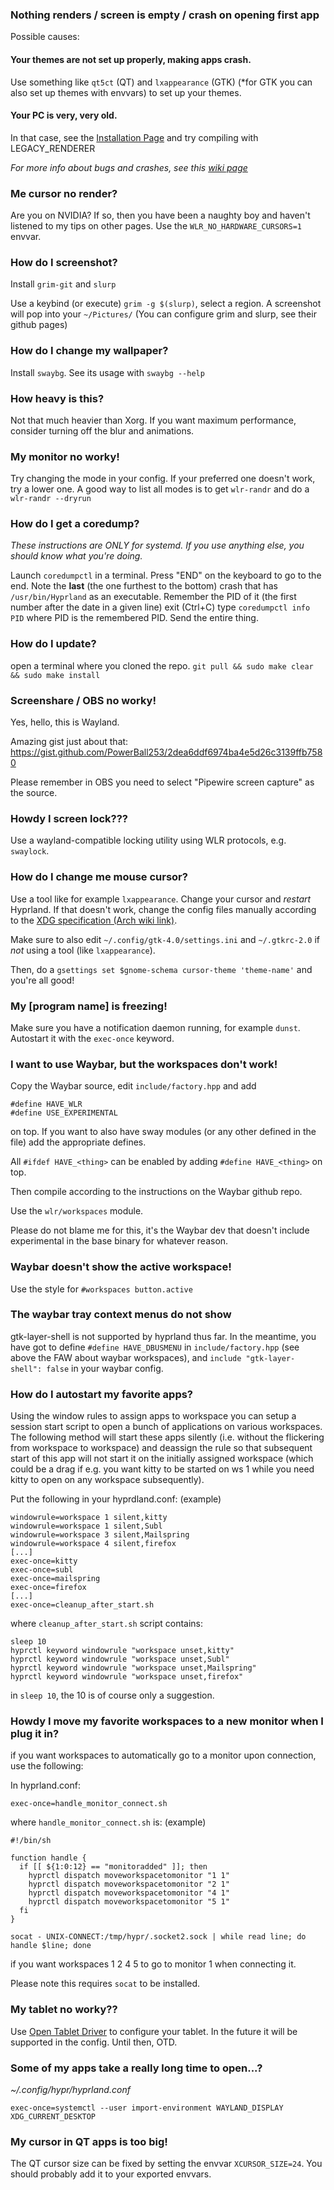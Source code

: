 ### Nothing renders / screen is empty / crash on opening first app
Possible causes:
#### Your themes are not set up properly, making apps crash.
Use something like `qt5ct` (QT) and `lxappearance` (GTK) (*for GTK you can also set up themes with envvars) to set up your themes.

#### Your PC is very, very old.
In that case, see the [Installation Page](https://github.com/hyprwm/Hyprland/wiki/Installation) and try compiling with LEGACY_RENDERER

*For more info about bugs and crashes, see this* *[wiki page](https://github.com/hyprwm/Hyprland/wiki/Crashing-and-bugs)*

### Me cursor no render?
Are you on NVIDIA? If so, then you have been a naughty boy and haven't listened to my tips on other pages. Use the `WLR_NO_HARDWARE_CURSORS=1` envvar.

### How do I screenshot?
Install `grim-git` and `slurp`

Use a keybind (or execute) `grim -g $(slurp)`, select a region. A screenshot will pop into your `~/Pictures/`
(You can configure grim and slurp, see their github pages)

### How do I change my wallpaper?
Install `swaybg`. See its usage with `swaybg --help`

### How heavy is this?
Not that much heavier than Xorg. If you want maximum performance, consider turning off the blur and animations.

### My monitor no worky!
Try changing the mode in your config. If your preferred one doesn't work, try a lower one.
A good way to list all modes is to get `wlr-randr` and do a `wlr-randr --dryrun`

### How do I get a coredump?
*These instructions are ONLY for systemd. If you use anything else, you should know what you're doing.*

Launch `coredumpctl` in a terminal.
Press "END" on the keyboard to go to the end.
Note the **last** (the one furthest to the bottom) crash that has `/usr/bin/Hyprland` as an executable.
Remember the PID of it (the first number after the date in a given line)
exit (Ctrl+C)
type `coredumpctl info PID` where PID is the remembered PID.
Send the entire thing.

### How do I update?
open a terminal where you cloned the repo.
`git pull && sudo make clear && sudo make install`

### Screenshare / OBS no worky!
Yes, hello, this is Wayland.

Amazing gist just about that: https://gist.github.com/PowerBall253/2dea6ddf6974ba4e5d26c3139ffb7580

Please remember in OBS you need to select "Pipewire screen capture" as the source.

### Howdy I screen lock???
Use a wayland-compatible locking utility using WLR protocols, e.g. `swaylock`.

### How do I change me mouse cursor?
Use a tool like for example `lxappearance`. Change your cursor and _restart_ Hyprland. If that doesn't work, change the config files manually according to the [XDG specification (Arch wiki link)](https://wiki.archlinux.org/title/Cursor_themes#Configuration).

Make sure to also edit `~/.config/gtk-4.0/settings.ini` and `~/.gtkrc-2.0` if _not_ using a tool (like `lxappearance`).

Then, do a `gsettings set $gnome-schema cursor-theme 'theme-name'` and you're all good!

### My [program name] is freezing!
Make sure you have a notification daemon running, for example `dunst`. Autostart it with the `exec-once` keyword.

### I want to use Waybar, but the workspaces don't work!
Copy the Waybar source, edit `include/factory.hpp` and add
```
#define HAVE_WLR
#define USE_EXPERIMENTAL
```
on top. If you want to also have sway modules (or any other defined in the file) add the appropriate defines.

All `#ifdef HAVE_<thing>` can be enabled by adding `#define HAVE_<thing>` on top.

Then compile according to the instructions on the Waybar github repo.

Use the `wlr/workspaces` module.

Please do not blame me for this, it's the Waybar dev that doesn't include experimental in the base binary for whatever reason.

### Waybar doesn't show the active workspace!
Use the style for `#workspaces button.active`

### The waybar tray context menus do not show

gtk-layer-shell is not supported by hyprland thus far. In the meantime, you have got to define `#define HAVE_DBUSMENU` in `include/factory.hpp` (see above the FAW about waybar workspaces), and `include "gtk-layer-shell": false` in your waybar config.

### How do I autostart my favorite apps?

Using the window rules to assign apps to workspace you can setup a session start script to open a bunch of applications on various workspaces. The following method will start these apps silently (i.e. without the flickering from workspace to workspace) and deassign the rule so that subsequent start of this app will not start it on the initially assigned workspace (which could be a drag if e.g. you want kitty to be started on ws 1 while you need kitty to open on any workspace subsequently).

Put the following in your hyprdland.conf: (example)
```
windowrule=workspace 1 silent,kitty
windowrule=workspace 1 silent,Subl
windowrule=workspace 3 silent,Mailspring
windowrule=workspace 4 silent,firefox
[...]
exec-once=kitty
exec-once=subl
exec-once=mailspring
exec-once=firefox
[...]
exec-once=cleanup_after_start.sh
```

where `cleanup_after_start.sh` script contains:
```
sleep 10
hyprctl keyword windowrule "workspace unset,kitty"
hyprctl keyword windowrule "workspace unset,Subl"
hyprctl keyword windowrule "workspace unset,Mailspring"
hyprctl keyword windowrule "workspace unset,firefox"
```

in `sleep 10`, the 10 is of course only a suggestion.

### Howdy I move my favorite workspaces to a new monitor when I plug it in?

if you want workspaces to automatically go to a monitor upon connection, use the following:

In hyprland.conf:
```
exec-once=handle_monitor_connect.sh
```

where `handle_monitor_connect.sh` is: (example)
```
#!/bin/sh

function handle {
  if [[ ${1:0:12} == "monitoradded" ]]; then
    hyprctl dispatch moveworkspacetomonitor "1 1"
    hyprctl dispatch moveworkspacetomonitor "2 1"
    hyprctl dispatch moveworkspacetomonitor "4 1"
    hyprctl dispatch moveworkspacetomonitor "5 1"
  fi
}

socat - UNIX-CONNECT:/tmp/hypr/.socket2.sock | while read line; do handle $line; done
```
if you want workspaces 1 2 4 5 to go to monitor 1 when connecting it. 

Please note this requires `socat` to be installed.

### My tablet no worky??
Use [Open Tablet Driver](https://github.com/OpenTabletDriver/OpenTabletDriver) to configure your tablet. In the future it will be supported in the config. Until then, OTD.

### Some of my apps take a really long time to open...?

*~/.config/hypr/hyprland.conf*
```
exec-once=systemctl --user import-environment WAYLAND_DISPLAY XDG_CURRENT_DESKTOP
```

### My cursor in QT apps is too big!
The QT cursor size can be fixed by setting the envvar `XCURSOR_SIZE=24`. You should probably add it to your exported envvars.